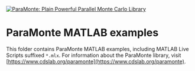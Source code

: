 [![ParaMonte: Plain Powerful Parallel Monte Carlo Library](https://www.cdslab.org/paramonte/images/paramonte.png)](https://www.cdslab.org/paramonte)  

# ParaMonte MATLAB examples  

This folder contains ParaMonte MATLAB examples, including MATLAB Live Scripts suffixed `*.mlx`. For information about the ParaMonte library, visit [https://www.cdslab.org/paramonte](https://www.cdslab.org/paramonte).  

